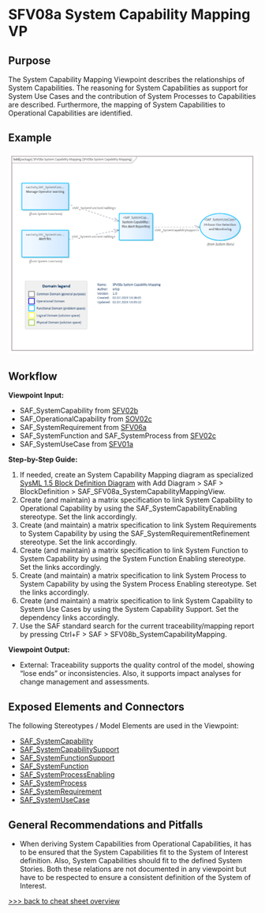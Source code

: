 # SFV08a System Capability Mapping VP

## Purpose
The System Capability Mapping Viewpoint describes the relationships of System Capabilities. The reasoning for System Capabilities as support for System Use Cases and the contribution of System Processes to Capabilities are described. Furthermore, the mapping of System Capabilities to Operational Capabilities are identified.

## Example
![SFV08a](../pics/SFV08a-example.png)

## Workflow
**Viewpoint Input:**
* SAF_SystemCapability from [SFV02b](System-Capability-Viewpoint.md)
* SAF_OperationalCapability from [SOV02c](Operational-Capability-Viewpoint.md)
* SAF_SystemRequirement from [SFV06a](System-Requirement-Viewpoint.md)
* SAF_SystemFunction and SAF_SystemProcess from [SFV02c](System-Process-Viewpoint.md)
* SAF_SystemUseCase from [SFV01a](System-Use-Case-Viewpoint.md)

**Step-by-Step Guide:**
1.	If needed, create an System Capability Mapping diagram as specialized [SysML 1.5 Block Definition Diagram](https://sparxsystems.com/enterprise_architect_user_guide/16.1/modeling_languages/block_definition_diagrams.html) with Add Diagram > SAF > BlockDefinition > SAF_SFV08a_SystemCapabilityMappingView.
2.	Create (and maintain) a matrix specification to link System Capability to Operational Capability by using the SAF_SystemCapabilityEnabling stereotype. Set the link accordingly.
3.	Create (and maintain) a matrix specification to link System Requirements to System Capability by using the SAF_SystemRequirementRefinement stereotype. Set the link accordingly.
4.	Create (and maintain) a matrix specification to link System Function to System Capability by using the System Function Enabling stereotype. Set the links accordingly.
5.	Create (and maintain) a matrix specification to link System Process to System Capability by using the System Process Enabling stereotype. Set the links accordingly.
6.	Create (and maintain) a matrix specification to link System Capability to System Use Cases by using the System Capability Support. Set the dependency links accordingly.
7.	Use the SAF standard search for the current traceability/mapping report by pressing Ctrl+F > SAF > SFV08b_SystemCapabilityMapping. 

**Viewpoint Output:**
* External: Traceability supports the quality control of the model, showing “lose ends” or inconsistencies. Also, it supports impact analyses for change management and assessments.

## Exposed Elements and Connectors
The following Stereotypes / Model Elements are used in the Viewpoint:
* [SAF_SystemCapability](https://github.com/GfSE/SAF-Specification/blob/TdSE2023/stereotypes.md#SAF_SystemCapability)
* [SAF_SystemCapabilitySupport](https://github.com/GfSE/SAF-Specification/blob/TdSE2023/stereotypes.md#SAF_SystemCapabilitySupport)
* [SAF_SystemFunctionSupport](https://github.com/GfSE/SAF-Specification/blob/TdSE2023/stereotypes.md#SAF_SystemFunctionSupport)
* [SAF_SystemFunction](https://github.com/GfSE/SAF-Specification/blob/TdSE2023/stereotypes.md#SAF_SystemFunction)
* [SAF_SystemProcessEnabling](https://github.com/GfSE/SAF-Specification/blob/TdSE2023/stereotypes.md#SAF_SystemProcessEnabling)
* [SAF_SystemProcess](https://github.com/GfSE/SAF-Specification/blob/TdSE2023/stereotypes.md#SAF_SystemProcess)
* [SAF_SystemRequirement](https://github.com/GfSE/SAF-Specification/blob/TdSE2023/stereotypes.md#SAF_SystemRequirement)
* [SAF_SystemUseCase](https://github.com/GfSE/SAF-Specification/blob/TdSE2023/stereotypes.md#SAF_SystemUseCase)

## General Recommendations and Pitfalls
* When deriving System Capabilities from Operational Capabilities, it has to be ensured that the System Capabilities fit to the System of Interest definition. Also, System Capabilities should fit to the defined System Stories. Both these relations are not documented in any viewpoint but have to be respected to ensure a consistent definition of the System of Interest.

[>>> back to cheat sheet overview](../CheatSheet.md)
